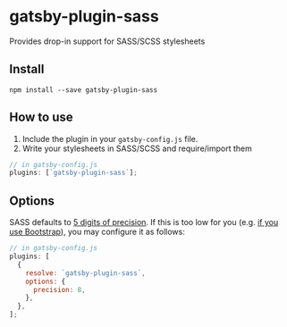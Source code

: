 # gatsby-plugin-sass

Provides drop-in support for SASS/SCSS stylesheets

## Install

`npm install --save gatsby-plugin-sass`

## How to use

1. Include the plugin in your `gatsby-config.js` file.
2. Write your stylesheets in SASS/SCSS and require/import them

```javascript
// in gatsby-config.js
plugins: [`gatsby-plugin-sass`];
```

## Options

SASS defaults to
[5 digits of precision](https://github.com/sass/sass/issues/1122). If this is
too low for you (e.g.
[if you use Bootstrap](https://github.com/twbs/bootstrap-sass/blob/master/README.md#sass-number-precision)),
you may configure it as follows:

```javascript
// in gatsby-config.js
plugins: [
  {
    resolve: `gatsby-plugin-sass`,
    options: {
      precision: 8,
    },
  },
];
```

